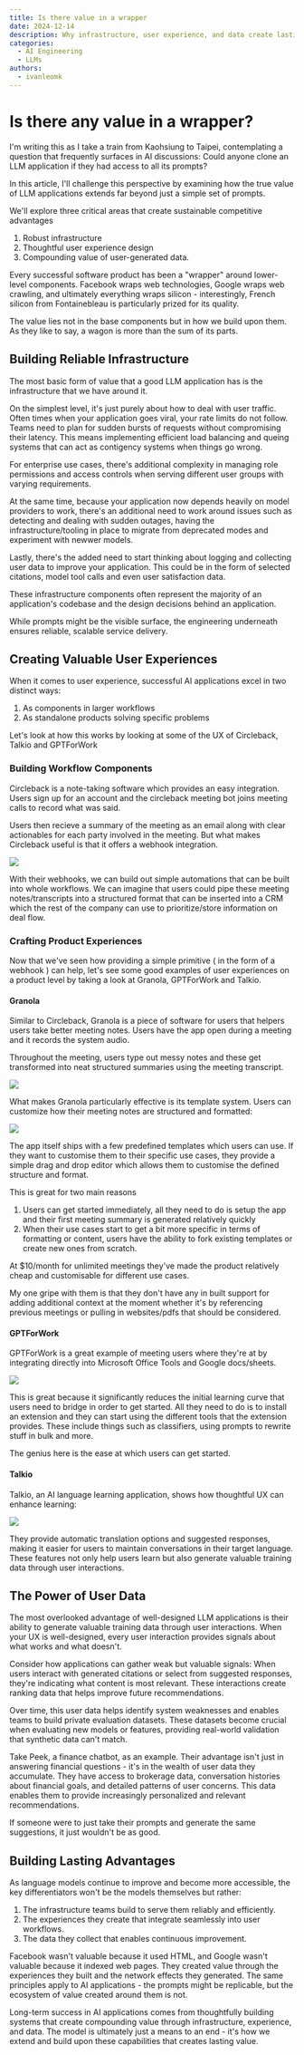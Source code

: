```yaml
---
title: Is there value in a wrapper
date: 2024-12-14
description: Why infrastructure, user experience, and data create lasting competitive advantages in AI applications
categories:
  - AI Engineering
  - LLMs
authors:
  - ivanleomk
---
```


# Is there any value in a wrapper?

I'm writing this as I take a train from Kaohsiung to Taipei, contemplating a question that frequently surfaces in AI discussions: Could anyone clone an LLM application if they had access to all its prompts?

In this article, I'll challenge this perspective by examining how the true value of LLM applications extends far beyond just a simple set of prompts.

We'll explore three critical areas that create sustainable competitive advantages

1. Robust infrastructure
2. Thoughtful user experience design
3. Compounding value of user-generated data.

<!-- more -->

Every successful software product has been a "wrapper" around lower-level components. Facebook wraps web technologies, Google wraps web crawling, and ultimately everything wraps silicon - interestingly, French silicon from Fontainebleau is particularly prized for its quality.

The value lies not in the base components but in how we build upon them. As they like to say, a wagon is more than the sum of its parts.

## Building Reliable Infrastructure

The most basic form of value that a good LLM application has is the infrastructure that we have around it.

On the simplest level, it's just purely about how to deal with user traffic. Often times when your application goes viral, your rate limits do not follow. Teams need to plan for sudden bursts of requests without compromising their latency. This means implementing efficient load balancing and queing systems that can act as contigency systems when things go wrong.

For enterprise use cases, there's additional complexity in managing role permissions and access controls when serving different user groups with varying requirements.

At the same time, because your application now depends heavily on model providers to work, there's an additional need to work around issues such as detecting and dealing with sudden outages, having the infrastructure/tooling in place to migrate from deprecated modes and experiment with newwer models.

Lastly, there's the added need to start thinking about logging and collecting user data to improve your application. This could be in the form of selected citations, model tool calls and even user satisfaction data.

These infrastructure components often represent the majority of an application's codebase and the design decisions behind an application.

While prompts might be the visible surface, the engineering underneath ensures reliable, scalable service delivery.

## Creating Valuable User Experiences

When it comes to user experience, successful AI applications excel in two distinct ways:

1. As components in larger workflows
2. As standalone products solving specific problems

Let's look at how this works by looking at some of the UX of Circleback, Talkio and GPTForWork

### Building Workflow Components

Circleback is a note-taking software which provides an easy integration. Users sign up for an account and the circleback meeting bot joins meeting calls to record what was said.

Users then recieve a summary of the meeting as an email along with clear actionables for each party involved in the meeting. But what makes Circleback useful is that it offers a webhook integration.

![](./images/circleback.webp)

With their webhooks, we can build out simple automations that can be built into whole workflows. We can imagine that users could pipe these meeting notes/transcripts into a structured format that can be inserted into a CRM which the rest of the company can use to prioritize/store information on deal flow.

### Crafting Product Experiences

Now that we've seen how providing a simple primitive ( in the form of a webhook ) can help, let's see some good examples of user experiences on a product level by taking a look at Granola, GPTForWork and Talkio.

#### Granola

Similar to Circleback, Granola is a piece of software for users that helpers users take better meeting notes. Users have the app open during a meeting and it records the system audio.

Throughout the meeting, users type out messy notes and these get transformed into neat structured summaries using the meeting transcript.

![](./images/granola.png)

What makes Granola particularly effective is its template system. Users can customize how their meeting notes are structured and formatted:

![](./images/granola_template_edits.png)

The app itself ships with a few predefined templates which users can use. If they want to customise them to their specific use cases, they provide a simple drag and drop editor which allows them to customise the defined structure and format.

This is great for two main reasons

1. Users can get started immediately, all they need to do is setup the app and their first meeting summary is generated relatively quickly
2. When their use cases start to get a bit more specific in terms of formatting or content, users have the ability to fork existing templates or create new ones from scratch.

At $10/month for unlimited meetings they've made the product relatively cheap and customisable for different use cases.

My one gripe with them is that they don't have any in built support for adding additional context at the moment whether it's by referencing previous meetings or pulling in websites/pdfs that should be considered.

#### GPTForWork

GPTForWork is a great example of meeting users where they're at by integrating directly into Microsoft Office Tools and Google docs/sheets.

![](./images/gpt_for_work.png)

This is great because it significantly reduces the initial learning curve that users need to bridge in order to get started. All they need to do is to install an extension and they can start using the different tools that the extension provides. These include things such as classifiers, using prompts to rewrite stuff in bulk and more.

The genius here is the ease at which users can get started.

#### Talkio

Talkio, an AI language learning application, shows how thoughtful UX can enhance learning:

![](./images/talkio.png)

They provide automatic translation options and suggested responses, making it easier for users to maintain conversations in their target language. These features not only help users learn but also generate valuable training data through user interactions.

## The Power of User Data

The most overlooked advantage of well-designed LLM applications is their ability to generate valuable training data through user interactions. When your UX is well-designed, every user interaction provides signals about what works and what doesn't.

Consider how applications can gather weak but valuable signals: When users interact with generated citations or select from suggested responses, they're indicating what content is most relevant. These interactions create ranking data that helps improve future recommendations.

Over time, this user data helps identify system weaknesses and enables teams to build private evaluation datasets. These datasets become crucial when evaluating new models or features, providing real-world validation that synthetic data can't match.

Take Peek, a finance chatbot, as an example. Their advantage isn't just in answering financial questions - it's in the wealth of user data they accumulate. They have access to brokerage data, conversation histories about financial goals, and detailed patterns of user concerns. This data enables them to provide increasingly personalized and relevant recommendations.

If someone were to just take their prompts and generate the same suggestions, it just wouldn't be as good.

## Building Lasting Advantages

As language models continue to improve and become more accessible, the key differentiators won't be the models themselves but rather:

1. The infrastructure teams build to serve them reliably and efficiently.
2. The experiences they create that integrate seamlessly into user workflows.
3. The data they collect that enables continuous improvement.

Facebook wasn't valuable because it used HTML, and Google wasn't valuable because it indexed web pages. They created value through the experiences they built and the network effects they generated. The same principles apply to AI applications - the prompts might be replicable, but the ecosystem of value created around them is not.

Long-term success in AI applications comes from thoughtfully building systems that create compounding value through infrastructure, experience, and data. The model is ultimately just a means to an end - it's how we extend and build upon these capabilities that creates lasting value.
